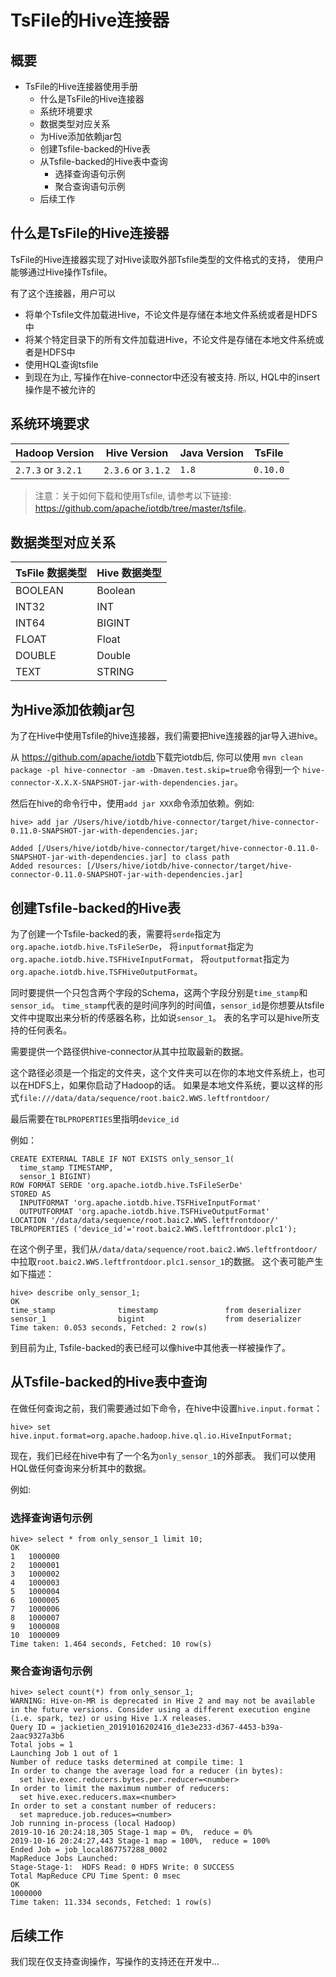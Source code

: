 <!--

    Licensed to the Apache Software Foundation (ASF) under one
    or more contributor license agreements.  See the NOTICE file
    distributed with this work for additional information
    regarding copyright ownership.  The ASF licenses this file
    to you under the Apache License, Version 2.0 (the
    "License"); you may not use this file except in compliance
    with the License.  You may obtain a copy of the License at
    
        http://www.apache.org/licenses/LICENSE-2.0
    
    Unless required by applicable law or agreed to in writing,
    software distributed under the License is distributed on an
    "AS IS" BASIS, WITHOUT WARRANTIES OR CONDITIONS OF ANY
    KIND, either express or implied.  See the License for the
    specific language governing permissions and limitations
    under the License.

-->

# TsFile的Hive连接器

## 概要

- TsFile的Hive连接器使用手册
  - 什么是TsFile的Hive连接器
  - 系统环境要求
  - 数据类型对应关系
  - 为Hive添加依赖jar包
  - 创建Tsfile-backed的Hive表
  - 从Tsfile-backed的Hive表中查询
    - 选择查询语句示例
    - 聚合查询语句示例
  - 后续工作

## 什么是TsFile的Hive连接器

TsFile的Hive连接器实现了对Hive读取外部Tsfile类型的文件格式的支持，
使用户能够通过Hive操作Tsfile。

有了这个连接器，用户可以
* 将单个Tsfile文件加载进Hive，不论文件是存储在本地文件系统或者是HDFS中
* 将某个特定目录下的所有文件加载进Hive，不论文件是存储在本地文件系统或者是HDFS中
* 使用HQL查询tsfile
* 到现在为止, 写操作在hive-connector中还没有被支持. 所以, HQL中的insert操作是不被允许的

## 系统环境要求

|Hadoop Version |Hive Version | Java Version | TsFile |
|-------------  |------------ | ------------ |------------ |
| `2.7.3` or `3.2.1`       |    `2.3.6` or `3.1.2`  | `1.8`        | `0.10.0`|

> 注意：关于如何下载和使用Tsfile, 请参考以下链接: <https://github.com/apache/iotdb/tree/master/tsfile>。

## 数据类型对应关系

| TsFile 数据类型   | Hive 数据类型 |
| ---------------- | --------------- |
| BOOLEAN          | Boolean         |
| INT32            | INT             |
| INT64       	   | BIGINT          |
| FLOAT       	   | Float           |
| DOUBLE      	   | Double          |
| TEXT      	   | STRING          |


## 为Hive添加依赖jar包

为了在Hive中使用Tsfile的hive连接器，我们需要把hive连接器的jar导入进hive。

从 <https://github.com/apache/iotdb>下载完iotdb后, 你可以使用 `mvn clean package -pl hive-connector -am -Dmaven.test.skip=true`命令得到一个 `hive-connector-X.X.X-SNAPSHOT-jar-with-dependencies.jar`。

然后在hive的命令行中，使用`add jar XXX`命令添加依赖。例如:

```shell
hive> add jar /Users/hive/iotdb/hive-connector/target/hive-connector-0.11.0-SNAPSHOT-jar-with-dependencies.jar;

Added [/Users/hive/iotdb/hive-connector/target/hive-connector-0.11.0-SNAPSHOT-jar-with-dependencies.jar] to class path
Added resources: [/Users/hive/iotdb/hive-connector/target/hive-connector-0.11.0-SNAPSHOT-jar-with-dependencies.jar]
```


## 创建Tsfile-backed的Hive表

为了创建一个Tsfile-backed的表，需要将`serde`指定为`org.apache.iotdb.hive.TsFileSerDe`，
将`inputformat`指定为`org.apache.iotdb.hive.TSFHiveInputFormat`，
将`outputformat`指定为`org.apache.iotdb.hive.TSFHiveOutputFormat`。

同时要提供一个只包含两个字段的Schema，这两个字段分别是`time_stamp`和`sensor_id`。
`time_stamp`代表的是时间序列的时间值，`sensor_id`是你想要从tsfile文件中提取出来分析的传感器名称，比如说`sensor_1`。
表的名字可以是hive所支持的任何表名。

需要提供一个路径供hive-connector从其中拉取最新的数据。

这个路径必须是一个指定的文件夹，这个文件夹可以在你的本地文件系统上，也可以在HDFS上，如果你启动了Hadoop的话。
如果是本地文件系统，要以这样的形式`file:///data/data/sequence/root.baic2.WWS.leftfrontdoor/`

最后需要在`TBLPROPERTIES`里指明`device_id`

例如：

```
CREATE EXTERNAL TABLE IF NOT EXISTS only_sensor_1(
  time_stamp TIMESTAMP,
  sensor_1 BIGINT)
ROW FORMAT SERDE 'org.apache.iotdb.hive.TsFileSerDe'
STORED AS
  INPUTFORMAT 'org.apache.iotdb.hive.TSFHiveInputFormat'
  OUTPUTFORMAT 'org.apache.iotdb.hive.TSFHiveOutputFormat'
LOCATION '/data/data/sequence/root.baic2.WWS.leftfrontdoor/'
TBLPROPERTIES ('device_id'='root.baic2.WWS.leftfrontdoor.plc1');
```

在这个例子里，我们从`/data/data/sequence/root.baic2.WWS.leftfrontdoor/`中拉取`root.baic2.WWS.leftfrontdoor.plc1.sensor_1`的数据。
这个表可能产生如下描述：

```
hive> describe only_sensor_1;
OK
time_stamp          	timestamp              	from deserializer
sensor_1            	bigint              	from deserializer
Time taken: 0.053 seconds, Fetched: 2 row(s)
```

到目前为止, Tsfile-backed的表已经可以像hive中其他表一样被操作了。


## 从Tsfile-backed的Hive表中查询

在做任何查询之前，我们需要通过如下命令，在hive中设置`hive.input.format`：

```
hive> set hive.input.format=org.apache.hadoop.hive.ql.io.HiveInputFormat;
```

现在，我们已经在hive中有了一个名为`only_sensor_1`的外部表。
我们可以使用HQL做任何查询来分析其中的数据。

例如:

### 选择查询语句示例

```
hive> select * from only_sensor_1 limit 10;
OK
1	1000000
2	1000001
3	1000002
4	1000003
5	1000004
6	1000005
7	1000006
8	1000007
9	1000008
10	1000009
Time taken: 1.464 seconds, Fetched: 10 row(s)
```

### 聚合查询语句示例

```
hive> select count(*) from only_sensor_1;
WARNING: Hive-on-MR is deprecated in Hive 2 and may not be available in the future versions. Consider using a different execution engine (i.e. spark, tez) or using Hive 1.X releases.
Query ID = jackietien_20191016202416_d1e3e233-d367-4453-b39a-2aac9327a3b6
Total jobs = 1
Launching Job 1 out of 1
Number of reduce tasks determined at compile time: 1
In order to change the average load for a reducer (in bytes):
  set hive.exec.reducers.bytes.per.reducer=<number>
In order to limit the maximum number of reducers:
  set hive.exec.reducers.max=<number>
In order to set a constant number of reducers:
  set mapreduce.job.reduces=<number>
Job running in-process (local Hadoop)
2019-10-16 20:24:18,305 Stage-1 map = 0%,  reduce = 0%
2019-10-16 20:24:27,443 Stage-1 map = 100%,  reduce = 100%
Ended Job = job_local867757288_0002
MapReduce Jobs Launched:
Stage-Stage-1:  HDFS Read: 0 HDFS Write: 0 SUCCESS
Total MapReduce CPU Time Spent: 0 msec
OK
1000000
Time taken: 11.334 seconds, Fetched: 1 row(s)
```

## 后续工作

我们现在仅支持查询操作，写操作的支持还在开发中...